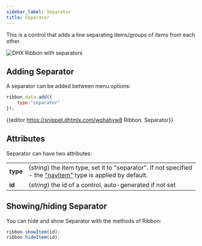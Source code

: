 ```yaml
---
sidebar_label: Separator
title: Separator
---          
```


This is a control that adds a line separating items/groups of items from each other.

![DHX Ribbon with separators](../assets/ribbon/separator.png)

## Adding Separator 

A separator can be added between menu options:

~~~js
ribbon.data.add({
    type:"separator"
});
~~~

{{editor	 https://snippet.dhtmlx.com/wqhahyw8	Ribbon. Separator}}

## Attributes

Separator can have two attributes:

<table class="webixdoc_links">
	<tbody>
        <tr>
			<td class="webixdoc_links0"><b>type</b></td>
			<td>(<i>string</i>) the item type, set it to "separator". If not specified - the <a href="https://docs.dhtmlx.com/suite/ribbon__navitem.html">"navItem"</a> type is applied by default.</td>
		</tr>
        <tr>
			<td class="webixdoc_links0"><b>id</b></td>
			<td>(<i>string</i>) the id of a control, auto-generated if not set</td>
		</tr>
    </tbody>
</table>

## Showing/hiding Separator

You can hide and show Separator with the methods of Ribbon:

~~~js
ribbon.showItem(id);
ribbon.hideItem(id);
~~~

